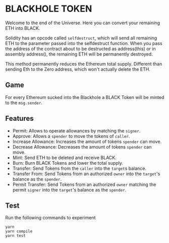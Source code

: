 # BLACKHOLE TOKEN

Welcome to the end of the Universe. Here you can convert your remaining ETH into BLACK.

Solidity has an opcode called `selfdestruct`, which will send all remaining ETH to the parameter passed into the selfdestruct function. When you pass the address of the contract about to be destructed as address(this) or in assembly address(), the remaining ETH will be permanently destroyed.

This method permanently reduces the Ethereum total supply. Different than sending Eth to the Zero address, which won't actually delete the ETH.

## Game

For every Ethereum sucked into the Blackhole a BLACK Token will be minted to the `msg.sender`.

## Features

- Permit: Allows to operate allowances by matching the `signer`.
- Approve: Allows a `spender` to move the tokens of `caller`.
- Increase Allowance: Increases the amount of tokens `spender` can move.
- Decrease Allowance: Decreases the amount of tokens `spender` can move.
- Mint: Send ETH to be deleted and receive BLACK.
- Burn: Burn BLACK Tokens and lower the total supply.
- Transfer: Send Tokens from the `caller` into the `target`s balance.
- Transfer From: Send Tokens from an authorized `owner` into the `target`'s balance as the `spender`.
- Permit Transfer: Send Tokens from an authorized `owner` matching the permit `signer` into the `target`'s balance as the `spender`.

## Test

Run the following commands to experiment

```shell
yarn
yarn compile
yarn test
```
